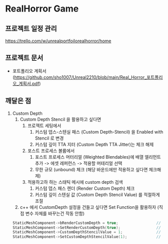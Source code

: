 # RealHorror Game

## 프로젝트 일정 관리
https://trello.com/w/unrealportfoilorealhorror/home

## 프로젝트 문서
* 포트폴리오 계획서 (https://github.com/sho1007/Unreal2210/blob/main/Real_Horror_포트폴리오_계획서.pdf)

## 깨달은 점
1. Custom Depth
    1. Custom Depth Stencil 을 활용하고 싶다면
        1. 프로젝트 세팅에서
            1. 커스텀 뎁스-스텐실 패스 (Custom Depth-Stencil) 을 Enabled with Stencil 로 변경
            2. 커스텀 깊이 TTA 지터 (Custom Depth TTA Jitter)는 체크 해제
        2. 포스트 프로세스 볼륨에서 
            1. 포스트 프로세스 머터리얼 (Weighted Blendables)에 배열 엘리먼트 추가 -> 에셋 레퍼런스 -> 적용할 머테리얼 선택
            2. 무한 규모 (unbound) 체크 (해당 바운드에만 적용하고 싶다면 체크해제)
        3. 적용하고하 하는 스태틱 메시에 custom depth 검색
            1. 커스텀 뎁스 패스 렌더 (Render Custom Depth) 체크
            2. 커스텀 깊이 스텐실 값 (Custom Depth Stencil Value) 를 적절하게 조절
    1. c++ 에서 CustomDepth 설정을 건들고 싶다면 Set Function을 활용하자
    (직접 변수 자체를 바꾸는건 작동 안함)
    ```c++
    StaticMeshComponent->bRenderCustomDepth = true;                 // 작동 X
    StaticMeshComponent->SetRenderCustomDepth(true);                // 작동 O
    StaticMeshComponent->CustomDepthStencilValue = 1;               // 작동 X
    StaticMeshComponent->SetCustomDepthStencilValue(1);             // 작동 O
    ```